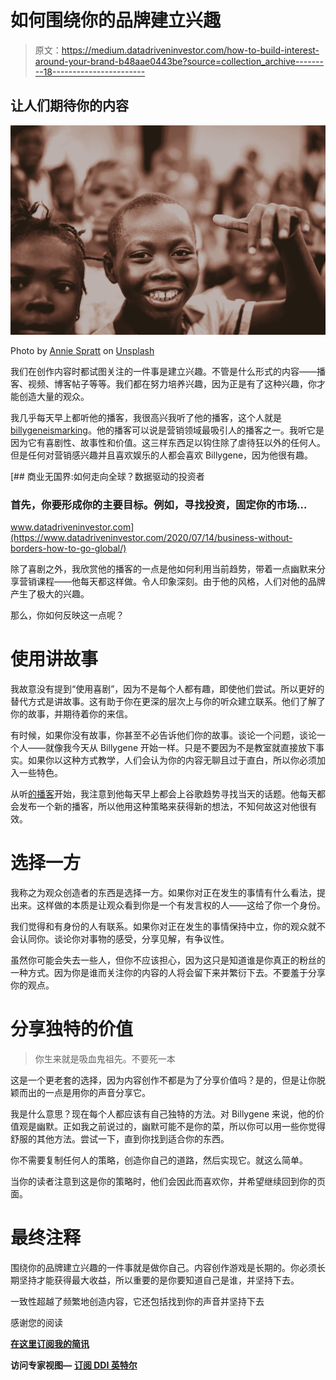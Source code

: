 # 如何围绕你的品牌建立兴趣

> 原文：<https://medium.datadriveninvestor.com/how-to-build-interest-around-your-brand-b48aae0443be?source=collection_archive---------18----------------------->

## 让人们期待你的内容

![](img/ef884b585efcb05f8a7d58dd65ca21d2.png)

Photo by [Annie Spratt](https://unsplash.com/@anniespratt?utm_source=medium&utm_medium=referral) on [Unsplash](https://unsplash.com?utm_source=medium&utm_medium=referral)

我们在创作内容时都试图关注的一件事是建立兴趣。不管是什么形式的内容——播客、视频、博客帖子等等。我们都在努力培养兴趣，因为正是有了这种兴趣，你才能创造大量的观众。

我几乎每天早上都听他的播客，我很高兴我听了他的播客，这个人就是[billygeneismarking](https://billygeneismarketing.com/)。他的播客可以说是营销领域最吸引人的播客之一。我听它是因为它有喜剧性、故事性和价值。这三样东西足以钩住除了虐待狂以外的任何人。但是任何对营销感兴趣并且喜欢娱乐的人都会喜欢 Billygene，因为他很有趣。

[](https://www.datadriveninvestor.com/2020/07/14/business-without-borders-how-to-go-global/) [## 商业无国界:如何走向全球？数据驱动的投资者

### 首先，你要形成你的主要目标。例如，寻找投资，固定你的市场…

www.datadriveninvestor.com](https://www.datadriveninvestor.com/2020/07/14/business-without-borders-how-to-go-global/) 

除了喜剧之外，我欣赏他的播客的一点是他如何利用当前趋势，带着一点幽默来分享营销课程——他每天都这样做。令人印象深刻。由于他的风格，人们对他的品牌产生了极大的兴趣。

那么，你如何反映这一点呢？

# 使用讲故事

我故意没有提到“使用喜剧”，因为不是每个人都有趣，即使他们尝试。所以更好的替代方式是讲故事。这有助于你在更深的层次上与你的听众建立联系。他们了解了你的故事，并期待着你的来信。

有时候，如果你没有故事，你甚至不必告诉他们你的故事。谈论一个问题，谈论一个人——就像我今天从 Billygene 开始一样。只是不要因为不是教室就直接放下事实。如果你以这种方式教学，人们会认为你的内容无聊且过于直白，所以你必须加入一些特色。

从听[的播客](https://podcasts.apple.com/us/podcast/billy-gene-is-marketing-offends-the-internet/id1506418752)开始，我注意到他每天早上都会上谷歌趋势寻找当天的话题。他每天都会发布一个新的播客，所以他用这种策略来获得新的想法，不知何故这对他很有效。

# 选择一方

我称之为观众创造者的东西是选择一方。如果你对正在发生的事情有什么看法，提出来。这样做的本质是让观众看到你是一个有发言权的人——这给了你一个身份。

我们觉得和有身份的人有联系。如果你对正在发生的事情保持中立，你的观众就不会认同你。谈论你对事物的感受，分享见解，有争议性。

虽然你可能会失去一些人，但你不应该担心，因为这只是知道谁是你真正的粉丝的一种方式。因为你是谁而关注你的内容的人将会留下来并繁衍下去。不要羞于分享你的观点。

# 分享独特的价值

> 你生来就是吸血鬼祖先。不要死一本

这是一个更老套的选择，因为内容创作不都是为了分享价值吗？是的，但是让你脱颖而出的一点是用你的声音分享它。

我是什么意思？现在每个人都应该有自己独特的方法。对 Billygene 来说，他的价值观是幽默。正如我之前说过的，幽默可能不是你的菜，所以你可以用一些你觉得舒服的其他方法。尝试一下，直到你找到适合你的东西。

你不需要复制任何人的策略，创造你自己的道路，然后实现它。就这么简单。

当你的读者注意到这是你的策略时，他们会因此而喜欢你，并希望继续回到你的页面。

# 最终注释

围绕你的品牌建立兴趣的一件事就是做你自己。内容创作游戏是长期的。你必须长期坚持才能获得最大收益，所以重要的是你要知道自己是谁，并坚持下去。

一致性超越了频繁地创造内容，它还包括找到你的声音并坚持下去

感谢您的阅读

[**在这里订阅我的简讯**](https://mailchi.mp/91ab170a8236/tochukwu)

**访问专家视图—** [**订阅 DDI 英特尔**](https://datadriveninvestor.com/ddi-intel)